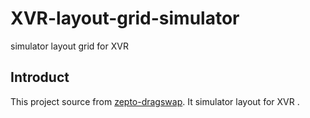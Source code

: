 # XVR-layout-grid-simulator
simulator layout grid for XVR

## Introduct 
This project source from [zepto-dragswap](https://github.com/james2doyle/zepto-dragswap). 
It simulator layout for XVR . 
